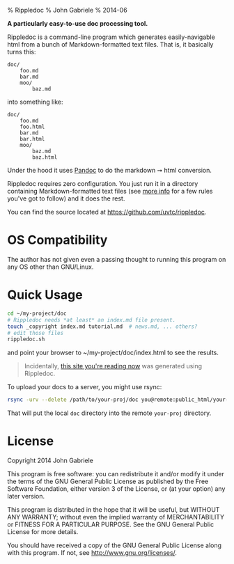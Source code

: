 % Rippledoc
% John Gabriele
% 2014-06

**A particularly easy-to-use doc processing tool.**

Rippledoc is a command-line program which generates easily-navigable
html from a bunch of Markdown-formatted text files. That is, it
basically turns this:

~~~
doc/
    foo.md
    bar.md
    moo/
        baz.md
~~~

into something like:

~~~
doc/
    foo.md
    foo.html
    bar.md
    bar.html
    moo/
        baz.md
        baz.html
~~~

Under the hood it uses [Pandoc](http://johnmacfarlane.net/pandoc/) to
do the markdown ➞ html conversion.

Rippledoc requires zero configuration. You just run it in a directory
containing Markdown-formatted text files (see [more
info](more-info.html) for a few rules you've got to follow) and it
does the rest.

You can find the source located at
<https://github.com/uvtc/rippledoc>.


OS Compatibility
================

The author has not given even a passing thought to running this
program on any OS other than GNU/Linux.



Quick Usage
===========

~~~bash
cd ~/my-project/doc
# Rippledoc needs *at least* an index.md file present.
touch _copyright index.md tutorial.md  # news.md, ... others?
# edit those files
rippledoc.sh
~~~

and point your browser to ~/my-project/doc/index.html to see the
results.

> Incidentally, [this site you're reading
> now](http://www.unexpected-vortices.com/sw/rippledoc/index.html) was
> generated using Rippledoc.

To upload your docs to a server, you might use rsync:

~~~bash
rsync -urv --delete /path/to/your-proj/doc you@remote:public_html/your-proj
~~~

That will put the local `doc` directory into the remote `your-proj`
directory.



License
=======

Copyright 2014 John Gabriele

This program is free software: you can redistribute it and/or modify
it under the terms of the GNU General Public License as published by
the Free Software Foundation, either version 3 of the License, or (at
your option) any later version.

This program is distributed in the hope that it will be useful,
but WITHOUT ANY WARRANTY; without even the implied warranty of
MERCHANTABILITY or FITNESS FOR A PARTICULAR PURPOSE.  See the
GNU General Public License for more details.

You should have received a copy of the GNU General Public License
along with this program.  If not, see <http://www.gnu.org/licenses/>.
